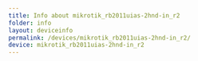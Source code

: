 ```yaml
---
title: Info about mikrotik_rb2011uias-2hnd-in_r2
folder: info
layout: deviceinfo
permalink: /devices/mikrotik_rb2011uias-2hnd-in_r2/
device: mikrotik_rb2011uias-2hnd-in_r2
---
```

